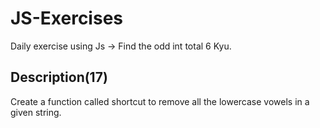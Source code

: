 # JS-Exercises

Daily exercise using Js -> Find the odd int total 6 Kyu.

## Description(17)

Create a function called shortcut to remove all the lowercase vowels in a given string.